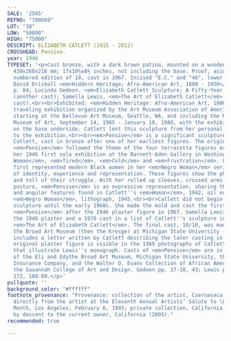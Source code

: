 ```yaml
---
SALE: '2565'
REFNO: "780669"
LOT: "38"
LOW: "50000"
HIGH: "75000"
DESCRIPT: ELIZABETH CATLETT (1915 - 2012)
CROSSHEAD: Pensive.
year: 1946
TYPESET: '<p>Cast bronze, with a dark brown patina, mounted on a wooden base, 1946.
  430x260x216 mm; 17x10½x8½ inches, not including the base. Proof, aside from the
  numbered edition of 10, cast in 1967. Incised "E.C." and "46", lower right verso.<br><br>Illustrated:
  David Driskell <em>Hiddern Heritage; Afro-American Art, 1800 - 1950</em>, fig. 56,
  p. 84; Lucinda Gedeon. <em>Elizabeth Catlett Sculpture; A Fifty-Year Retrospective</em>
  (another cast); Samella Lewis, <em>The Art of Elizabeth Catlett</em>, p, 172 (another
  cast).<br><br>Exhibited: <em>Hidden Heritage: Afro-American Art, 1800 - 1950</em>,
  traveling exhibition organized by the Art Museum Association of America, San Francisco,
  starting at the Bellevue Art Museum, Seattle, WA, and including the Mississippi
  Museum of Art, September 14, 1985 - January 10, 1988, with the exhibition labels
  on the base underside. Catlett lent this sculpture from her personal collection
  to the exhibition.<br><br><em>Pensive</em> is a significant sculpture by Elizabeth
  Catlett, cast in bronze after one of her earliest figures. The original plaster
  <em>Pensive</em> followed the theme of the four terracotta figures exhibited in
  her 1946 first solo exhibition at the Barnett-Aden Gallery in Washington, DC: <em>Negro
  Woman</em>, <em>Tired</em>, <em>Cold</em> and <em>Frustration</em>. Catlett importantly
  first represented modern Black women in her <em>Negro Woman</em> series - a narrative
  of identity, experience and representation. These figures show the physical nature
  and toll of their struggle. With her rolled up sleeves, crossed arms and leaning
  posture, <em>Pensive</em> is an expressive representation, sharing the modern simplified
  and angular features found in Catlett''s <em>Woman</em>, 1942, oil on canvas, and
  <em>Negro Woman</em>, lithograph, 1945.<br><br>Catlett did not begin making bronze
  sculpture until the early 1960s. She made the mold and cast the first bronze of
  <em>Pensive</em> after the 1946 plaster figure in 1967. Samella Lewis recorded both
  the 1946 plaster and a 1978 cast in a list of Catlett''s sculpture in her 1984 monograph
  <em>The Art of Elizabeth Catlett</em>. The final cast, 10/10, was made in 1995 for
  the Broad Art Museum (then the Kresge) at Michigan State University - their archives
  includes a letter written by Catlett describing the later casting in Mexcio. The
  original plaster figure is visible in the 1980 photographs of Catlett''s studio
  that illustrate Lewis''s monograph. Casts of <em>Pensive</em> are in the collections
  of the Eli and Edythe Broad Art Museum, Michigan State University, the Atlanta Life
  Insurance Company, and the Walter O. Evans Collection of African American Art at
  the Savannah College of Art and Design. Gedeon pp. 17-18, 43; Lewis pp. 33, 84,
  172, 188-89.</p>'
pullquote: ''
background_color: "#ffffff"
footnote_provenance: "Provenance: collection of the artist, Cuernavaca, Mexico; acquired
  directly from the artist at the Eleventh Annual Artists’ Salute to \LBlack History
  Month, Los Angeles, February 6, 1993; private collection, California (1993); thence
  by descent to the current owner, California (2005)."
recommended: true

---
```

